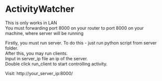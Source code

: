 # ActivityWatcher
This is only works in LAN  
You must forwarding port 8000 on your router to port 8000 on your machine, where server will be running

Firstly, you must run server. To do this - just run python script from server folder.  
After this, you may run clients.  
Input in server_ip file an ip of the server.  
Double click run_client to start controlling activity.  
  
Visit: http://your_server_ip:8000/
